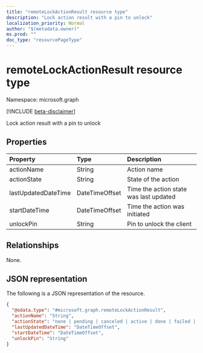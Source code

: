 ```yaml
---
title: "remoteLockActionResult resource type"
description: "Lock action result with a pin to unlock"
localization_priority: Normal
author: "$(metadata.owner)"
ms.prod: ""
doc_type: "resourcePageType"
---
```


# remoteLockActionResult resource type

Namespace: microsoft.graph

[!INCLUDE [beta-disclaimer](../../includes/beta-disclaimer.md)]

Lock action result with a pin to unlock

## Properties

| Property            | Type           | Description                            |
| :------------------ | :------------- | :------------------------------------- |
| actionName          | String         | Action name                            |
| actionState         | String         | State of the action                    |
| lastUpdatedDateTime | DateTimeOffset | Time the action state was last updated |
| startDateTime       | DateTimeOffset | Time the action was initiated          |
| unlockPin           | String         | Pin to unlock the client               |

## Relationships

None.

## JSON representation

The following is a JSON representation of the resource.

<!-- {
  "blockType": "resource",
  "@odata.type": "microsoft.graph.remoteLockActionResult",
}
-->

```json
{
  "@odata.type": "#microsoft.graph.remoteLockActionResult",
  "actionName": "String",
  "actionState": "none | pending | canceled | active | done | failed | notSupported",
  "lastUpdatedDateTime": "DateTimeOffset",
  "startDateTime": "DateTimeOffset",
  "unlockPin": "String"
}
```
